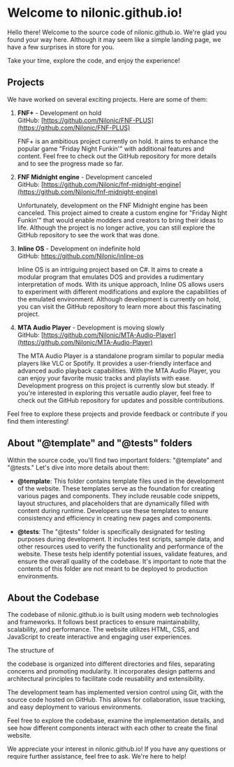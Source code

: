 # Welcome to nilonic.github.io!

Hello there! Welcome to the source code of nilonic.github.io. We're glad you found your way here. Although it may seem like a simple landing page, we have a few surprises in store for you.

Take your time, explore the code, and enjoy the experience!

## Projects

We have worked on several exciting projects. Here are some of them:

1. **FNF+** - Development on hold<br>
   GitHub: [https://github.com/Nilonic/FNF-PLUS](https://github.com/Nilonic/FNF-PLUS)

   FNF+ is an ambitious project currently on hold. It aims to enhance the popular game "Friday Night Funkin'" with additional features and content. Feel free to check out the GitHub repository for more details and to see the progress made so far.

2. **FNF Midnight engine** - Development canceled<br>
   GitHub: [https://github.com/Nilonic/fnf-midnight-engine](https://github.com/Nilonic/fnf-midnight-engine)

   Unfortunately, development on the FNF Midnight engine has been canceled. This project aimed to create a custom engine for "Friday Night Funkin'" that would enable modders and creators to bring their ideas to life. Although the project is no longer active, you can still explore the GitHub repository to see the work that was done.

3. **Inline OS** - Development on indefinite hold<br>
   GitHub: https://github.com/Nilonic/inline-os

   Inline OS is an intriguing project based on C#. It aims to create a modular program that emulates DOS and provides a rudimentary interpretation of mods. With its unique approach, Inline OS allows users to experiment with different modifications and explore the capabilities of the emulated environment. Although development is currently on hold, you can visit the GitHub repository to learn more about this fascinating project.

4. **MTA Audio Player** - Development is moving slowly<br>
   GitHub: [https://github.com/Nilonic/MTA-Audio-Player](https://github.com/Nilonic/MTA-Audio-Player)

   The MTA Audio Player is a standalone program similar to popular media players like VLC or Spotify. It provides a user-friendly interface and advanced audio playback capabilities. With the MTA Audio Player, you can enjoy your favorite music tracks and playlists with ease. Development progress on this project is currently slow but steady. If you're interested in exploring this versatile audio player, feel free to check out the GitHub repository for updates and possible contributions.


Feel free to explore these projects and provide feedback or contribute if you find them interesting!

## About "@template" and "@tests" folders

Within the source code, you'll find two important folders: "@template" and "@tests." Let's dive into more details about them:

- **@template**: This folder contains template files used in the development of the website. These templates serve as the foundation for creating various pages and components. They include reusable code snippets, layout structures, and placeholders that are dynamically filled with content during runtime. Developers use these templates to ensure consistency and efficiency in creating new pages and components.

- **@tests**: The "@tests" folder is specifically designated for testing purposes during development. It includes test scripts, sample data, and other resources used to verify the functionality and performance of the website. These tests help identify potential issues, validate features, and ensure the overall quality of the codebase. It's important to note that the contents of this folder are not meant to be deployed to production environments.

## About the Codebase

The codebase of nilonic.github.io is built using modern web technologies and frameworks. It follows best practices to ensure maintainability, scalability, and performance. The website utilizes HTML, CSS, and JavaScript to create interactive and engaging user experiences.

The structure of

 the codebase is organized into different directories and files, separating concerns and promoting modularity. It incorporates design patterns and architectural principles to facilitate code reusability and extensibility.

The development team has implemented version control using Git, with the source code hosted on GitHub. This allows for collaboration, issue tracking, and easy deployment to various environments.

Feel free to explore the codebase, examine the implementation details, and see how different components interact with each other to create the final website.

We appreciate your interest in nilonic.github.io! If you have any questions or require further assistance, feel free to ask. We're here to help!